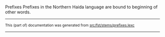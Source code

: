 Prefixes
Prefixes in the Northern Haida language are bound to beginning of other words.

* * *

<small>This (part of) documentation was generated from [src/fst/stems/prefixes.lexc](https://github.com/giellalt/lang-hdn/blob/main/src/fst/stems/prefixes.lexc)</small>

---


